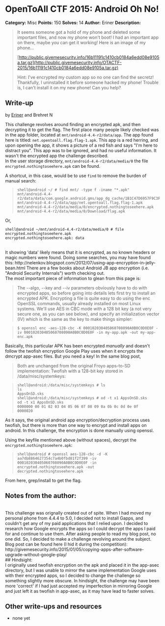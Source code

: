# OpenToAll CTF 2015: Android Oh No!

**Category:** Misc
**Points:** 150
**Solves:** 14
**Author:** Eriner
**Description:**

> It seems someone got a hold of my phone and deleted some important files, and now my phone won't boot! I had an important app on there, maybe you can get it working! Here is an image of my phone...
>
> [http://public.givemesecurity.info/16b11191c1410cb0184a6edd08e9105a.tar.gz](http://public.givemesecurity.info/OTACTF-2015/16b11191c1410cb0184a6edd08e9105a.tar.gz)
>
> Hint: I've encrypted my custom app so no one can find the secretz! Thankfully, I uninstalled it before someone hacked my phone! Trouble is, I can't install it on my new phone! Can you help?

## Write-up

by [Eriner](https://github.com/Eriner) and Brehret N

This challenge revolves around finding an encrypted apk, and then decrypting it to get the flag. The first place many people likely checked was in the app folder, located at `mnt/android-4.4-r2/data/app`.
The app found here is titled: `net.opentoall.flag.flag-1.apk`. This app is a red herring, and upon opening the app, it shows a picture of a red fish and says "I'm here to distract you".
This app was to be ignored, and had no useful information. It wasn't the encrypted app the challenge described.
<br>
In the user storage directory, `mnt/android-4.4-r2/data/media/0` the file
 `encrypted.nothingtoseehere.apk` can be found.
<br>

A shortcut, in this case, would be to use `find` to remove the burden of manual search:
> ```
> shell@android ~/ # find mnt/ -type f -iname "*.apk"
> mnt/android-4.4-r2/data/data/com.google.android.gms/app_dg_cache/1B1C47D6957F9C3F15E0130296C46C62216574DA/the.apk
> mnt/android-4.4-r2/data/app/net.opentoall.flag.flag-1.apk
> mnt/android-4.4-r2/data/media/0/encrypted.nothingtoseehere.apk
> mnt/android-4.4-r2/data/media/0/Download/flag.apk
> ```

Or,

```
shell@android ~/mnt/android-4.4-r2/data/media/0 # file encrypted.nothingtoseehere.apk
encrypted.nothingtoseehere.apk: data
```
<br>
It showing 'data' likely means that it is encrypted, as no known headers or magic numbers were found. Doing some searches, you may have found this:
http://nelenkov.blogspot.com/2012/07/using-app-encryption-in-jelly-bean.html
There are a few books about Android JB app encryption (i.e. "Android Security Internals") worth checking out.

<br>
The most important piece of information to glean from this page is:
<br>

> The --algo, --key and --iv parameters obviously have to do with encrypted apps, so before going into details lets first try to install an encrypted APK. Encrypting a file is quite easy to do using the enc OpenSSL commands, usually already installed on most Linux systems. We'll use AES in CBC mode with a 128 bit key (a not very secure one, as you can see below), and specify an initialization vector (IV) which is the same as the key to make things simpler:

> ` $ openssl enc -aes-128-cbc -K 000102030405060708090A0B0C0D0E0F -iv 000102030405060708090A0B0C0D0E0F -in my-app.apk -out my-app-enc.apk `
>

Basically, this particular APK has been encrypted _manually_ and doesn't follow the twofish encryption Google Play uses when it encrypts the dmcrypt app-asec files. But you need a key! In the same blog post,

> Both are unchanged from the original Froyo apps-to-SD implementation: Twofish with a 128-bit key stored in /data/misc/systemkeys:

> ```
> shell@android:/data/misc/systemkeys # ls
> ls
> AppsOnSD.sks
> shell@android:/data/misc/systemkeys # od -t x1 AppsOnSD.sks
> od -t x1 AppsOnSD.sks
> 0000000 00 01 02 03 04 05 06 07 08 09 0a 0b 0c 0d 0e 0f
> 0000020
> ```

As it says, the original android app encryption/decryption process uses twofish, but there is more than one way to encrypt and install apps on android. In this challenge, the encryption is done manually using openssl.

Using the keyfile mentioned above (without spaces), decrypt the `encrypted.nothingtoseehere.apk`:

> ```
> shell@android # openssl aes-128-cbc -d -K aa7db8864627354c7a4b0fbd81f2f399 -iv 000102030405060708090A0B0C0D0E0F -in encrypted.nothingtoseehere.apk -out decrypted.nothingtoseehere.apk
> ```

From here, grep/install to get the flag.
<br>
## Notes from the author:
<br>
This challenge was orignally created out of spite. When I had moved my personal phone from 4.4.4 to 5.0, I decided not to install Gapps, and couldn't get any of my paid applications that I relied upon. I decided to research how Google encrypts the apps so I could decrypt the apps I paid for and continue to use them. After asking people to read my blog post, no one did. So, I decided to make a challenge revolving around the subject.
Blog post can be found here (I hid it during the competition): http://givemesecurity.info/2015/01/05/copying-apps-after-software-upgrade-without-google-play/
<br>
## Hindsight:
<br>
I originally used twofish encryption on the apk and placed it in the app-asec directory, but I was unable to mirror the same implementation Google uses with their encrypted apps, so I decided to change the challenge so something slightly more obscure. In hindsight, the challenge may have been more 'correct' if I had just accepted my imperfection in mirroring Google and just left it as twofish in app-asec, as it may have lead to faster solves.


## Other write-ups and resources

* none yet

